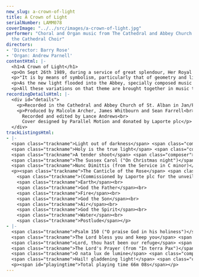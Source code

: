 ```yaml
---
new_slug: a-crown-of-light
title: A Crown of Light
serialNumber: LAMM078
coverImage: "../../src/images/a-crown-of-light.jpg"
performer: "Choral and Organ music from The Cathedral and Abbey Church of St. Alban\n\t\tWith
  the Cathedral Choir"
directors:
- 'Director: Barry Rose'
- 'Organ: Andrew Parnell'
contentHtml: |-
  <h1>A Crown of Light</h1>
  <p>On Sept 26th 1989, during a service of great splendour, Her Royal Highness The Princess of Wales unveiled the new Rose Window, commissioned and donated by Laporte plc to celebrate their centenary. Designed and executed by Alan Younger, the theme of this, one of the largest Rose Windows in the United Kingdom, was described in the order of service in this way:</p>
  <p>"It is by means of symbolism, particularly that of geometry and light, that the Rose Window speaks of God and his Creation. Through the extensive use of mdiaeval number symbolism, the window suggests a variety of themes, among them, God the Holy Trinity, the Twelve Apostles (twelve being the number of the universal church), the heavenly city and the four elements of earth, air, fire and water. Using the language of mystical symbolism, three (the Holy Trinity) multiplied by four (the elements) has traditionally represented the infusion of matter with spirit".</p>
  <p>As the new light flooded into the Abbey, specially composed music by Alan Ridout was played on the organ, followed by the choir singing psalm 150 to a chant by the Reverend George Talbot. The whole of Alan Ridout's Suite - entitled The Canticle of the Rose - is here recorded for the first time, together with that setting of Psalm 150; and just as Light was the predominant theme in that great service, so it is in the music on this record - the gladdening light, the true light, the light out of darkness, the light to lighten the Gentiles and the light of his countenance.</p>
  <p>All these variations on that theme are brought together in music that spans many styles and periods, some being presented on record for the first time. We hope you will find something which you will specially like and which will remind you of this great Cathedral and Abbey Church, which contains the Shrine of England's first martyr, St. Alban, now further enriched with the new great Rose Window, which gives this anthology its appropriate title of "A Crown of Light".</p>
recordingDetailsHtml: |-
  <div id="details">
    <p>Recorded in the Cathedral and Abbey Church of St. Alban in Jan/Feb 1990 in association with Laporte plc.</p>
    <p>Produced by Malcolm Archer, James Whitbourn and Sean Farrell<br>
      Recorded and edited by Lance Andrews<br>
      Cover designed by Parallel Motion and donated by Laporte plc</p>
  </div>
trackListingsHtml:
- |-
  <span class="trackname">Light out of darkness</span> <span class="composer">Sir Edward Elgar</span><br>
  <span class="trackname">Holy is the true light</span> <span class="composer">Sir William Harris</span> <span class="trackname">The Nicene Creed (from the Communion Service in F)</span> <span class="composer">Harold Darke</span><br>
  <span class="trackname">A tender shoot</span> <span class="composer">Otto Goldschmidt</span><br>
  <span class="trackname">The Sussex Carol ("On Christmas night")</span> <span class="composer">Traditional English, arr Philip Ledger</span><br>
  <span class="trackname">Nunc Dimittis (from the Service in C minor)</span> <span class="composer">Sir George Dyson</span>
  <p><span class="trackname">The Canticle of the Rose</span> <span class="composer">Alan Ridout</span><br>
    <span class="trackname">(Commissioned by Laporte plc for the unveiling of the new Rose Window, September 1989)</span><br>
    <span class="trackname">Earth</span><br>
    <span class="trackname">God the Father</span><br>
    <span class="trackname">Fire</span><br>
    <span class="trackname">God the Son</span><br>
    <span class="trackname">Air</span><br>
    <span class="trackname">God the Spirit</span><br>
    <span class="trackname">Water</span><br>
    <span class="trackname">Postlude</span></p>
- |-
  <span class="trackname">Psalm 150 ("O praise God in his holiness")</span> <span class="composer">Chant by the Rev George Talbot</span><br>
  <span class="trackname">The Lord bless you and keep you</span> <span class="composer">John Rutter</span><br>
  <span class="trackname">Lord, thou hast been our refuge</span> <span class="composer">Ernest Walker</span><br>
  <span class="trackname">The Lord's Prayer (from "In terra Pax")</span> <span class="composer">Frank Martin</span><br>
  <span class="trackname">O nata lux de lumine</span> <span class="composer">Thomas Tallis</span><br>
  <span class="trackname">Hail! gladdening light!</span> <span class="composer">Charles Wood</span>
  <p><span id="playingtime">Total playing time 66m 08s</span></p>
---
```


